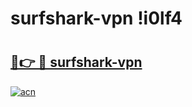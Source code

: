 # surfshark-vpn !i0lf4

# <h2><a href="https://kl1dp9.esa.edu.pl?title=surfshark-vpn&ref=i0lf4">🔗👉 🔴 surfshark-vpn</a></h2>

[![acn](https://github.com/user-attachments/assets/0f9c940e-d8b0-45ae-aac7-cd30a18b3e1c)](https://kl1dp9.esa.edu.pl?title=surfshark-vpn&ref=i0lf4)

